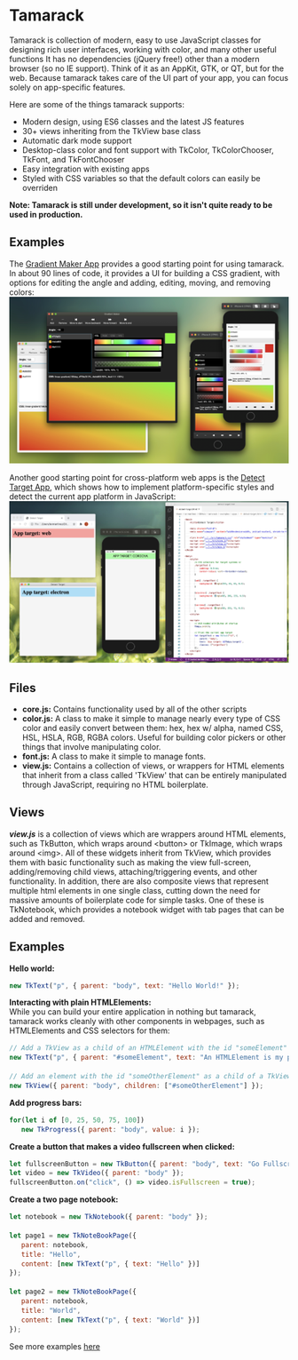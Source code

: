 # Tamarack
Tamarack is collection of modern, easy to use JavaScript classes for designing rich user interfaces, working with color, and many other useful functions It has no dependencies (jQuery free!) other than a modern browser (so no IE support). Think of it as an AppKit, GTK, or QT, but for the web. Because tamarack takes care of the UI part of your app, you can focus solely on app-specific features.    
    
Here are some of the things tamarack supports:    
* Modern design, using ES6 classes and the latest JS features    
* 30+ views inheriting from the TkView base class   
* Automatic dark mode support    
* Desktop-class color and font support with TkColor, TkColorChooser, TkFont, and TkFontChooser    
* Easy integration with existing apps   
* Styled with CSS variables so that the default colors can easily be overriden     


**Note: Tamarack is still under development, so it isn't quite ready to be used in production.**

## Examples
The [Gradient Maker App](https://github.com/ianmartinez/tamarack/blob/master/examples/apps/gradient-maker.html) provides a good starting point for using tamarack. In about 90 lines of code, it provides a UI for building a CSS gradient, with options for editing the angle and adding, editing, moving, and removing colors:     
![Gradient Maker](https://raw.githubusercontent.com/ianmartinez/tamarack/master/screenshots/GradientMakerTargets.jpg?raw=true)

Another good starting point for cross-platform web apps is the [Detect Target App](https://github.com/ianmartinez/tamarack/blob/master/examples/apps/detect-platform.html), which shows how to implement platform-specific styles and detect the current app platform in JavaScript: 
![Platform Detector](https://raw.githubusercontent.com/ianmartinez/tamarack/master/screenshots/Targets.jpg?raw=true)

## Files   
- **core.js:** Contains functionality used by all of the other scripts
- **color.js:** A class to make it simple to manage nearly every type of CSS color and easily convert between them: hex, hex w/ alpha, named CSS, HSL, HSLA, RGB, RGBA colors. Useful for building color pickers or other things that involve manipulating color.
- **font.js:** A class to make it simple to manage fonts.
- **view.js:** Contains a collection of views, or wrappers for HTML elements that inherit from a class called 'TkView' that can be entirely manipulated through JavaScript, requiring no HTML boilerplate.

## Views   
***view.js*** is a collection of views which are wrappers around HTML elements, such as TkButton, which wraps around &lt;button&gt; or TkImage, which wraps around &lt;img&gt;. All of these widgets inherit from TkView, which provides them with basic functionality such as making the view full-screen, adding/removing child views, attaching/triggering events, and other functionality. In addition, there are also composite views that represent multiple html elements in one single class, cutting down the need for massive amounts of boilerplate code for simple tasks. One of these is TkNotebook, which provides a notebook widget with tab pages that can be added and removed.

## Examples   
**Hello world:**
```javascript
new TkText("p", { parent: "body", text: "Hello World!" });
```

**Interacting with plain HTMLElements:**   
While you can build your entire application in nothing but tamarack, tamarack works
cleanly with other components in webpages, such as HTMLElements and CSS selectors for them:
```javascript
// Add a TkView as a child of an HTMLElement with the id "someElement"
new TkText("p", { parent: "#someElement", text: "An HTMLElement is my parent" });

// Add an element with the id "someOtherElement" as a child of a TkView:
new TkView({ parent: "body", children: ["#someOtherElement"] });
```
        
**Add progress bars:**
```javascript
for(let i of [0, 25, 50, 75, 100])
   new TkProgress({ parent: "body", value: i });
```
     
**Create a button that makes a video fullscreen when clicked:**
```javascript
let fullscreenButton = new TkButton({ parent: "body", text: "Go Fullscreen" });
let video = new TkVideo({ parent: "body" });
fullscreenButton.on("click", () => video.isFullscreen = true);
```
     
**Create a two page notebook:**
```javascript
let notebook = new TkNotebook({ parent: "body" });

let page1 = new TkNoteBookPage({ 
   parent: notebook, 
   title: "Hello",
   content: [new TkText("p", { text: "Hello" })]
});

let page2 = new TkNoteBookPage({ 
   parent: notebook, 
   title: "World",
   content: [new TkText("p", { text: "World" })]
});
```

See more examples [here](https://ianmtz.com/Tamarack)

